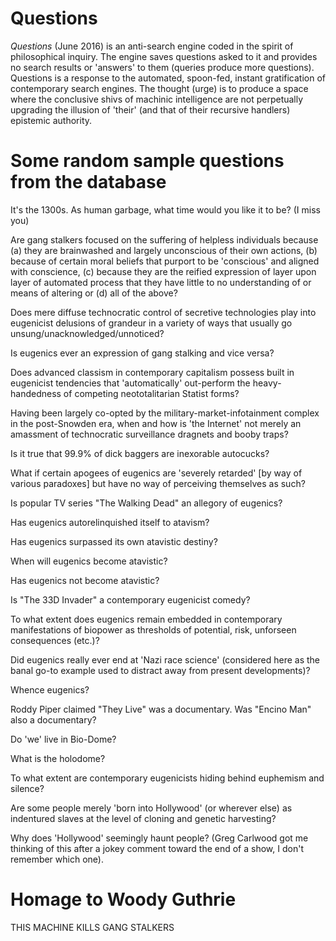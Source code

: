 # Questions
<em>Questions</em> (June 2016) is an anti-search engine coded in the spirit of philosophical inquiry. The engine saves questions asked to it and provides no search results or 'answers' to them (queries produce more questions). Questions is a response to the automated, spoon-fed, instant gratification of contemporary search engines. The thought (urge) is to produce a space where the conclusive shivs of machinic intelligence are not perpetually upgrading the illusion of 'their' (and that of their recursive handlers) epistemic authority.

# Some random sample questions from the database

It's the 1300s. As human garbage, what time would you like it to be? (I miss you)

Are gang stalkers focused on the suffering of helpless individuals because (a) they are brainwashed and largely unconscious of their own actions, (b) because of certain moral beliefs that purport to be 'conscious' and aligned with conscience, (c) because they are the reified expression of layer upon layer of automated process that they have little to no understanding of or means of altering or (d) all of the above?

Does mere diffuse technocratic control of secretive technologies play into eugenicist delusions of grandeur in a variety of ways that usually go unsung/unacknowledged/unnoticed?

Is eugenics ever an expression of gang stalking and vice versa?

Does advanced classism in contemporary capitalism possess built in eugenicist tendencies that 'automatically' out-perform the heavy-handedness of competing neototalitarian Statist forms?

Having been largely co-opted by the military-market-infotainment complex in the post-Snowden era, when and how is 'the Internet' not merely an amassment of technocratic surveillance dragnets and booby traps?

Is it true that 99.9% of dick baggers are inexorable autocucks?

What if certain apogees of eugenics are 'severely retarded' [by way of various paradoxes] but have no way of perceiving themselves as such?

Is popular TV series "The Walking Dead" an allegory of eugenics?

Has eugenics autorelinquished itself to atavism?

Has eugenics surpassed its own atavistic destiny?

When will eugenics become atavistic?

Has eugenics not become atavistic?

Is "The 33D Invader" a contemporary eugenicist comedy?

To what extent does eugenics remain embedded in contemporary manifestations of biopower as thresholds of potential, risk, unforseen consequences (etc.)?

Did eugenics really ever end at 'Nazi race science' (considered here as the banal go-to example used to distract away from present developments)?

Whence eugenics?

Roddy Piper claimed "They Live" was a documentary. Was "Encino Man" also a documentary?

Do 'we' live in Bio-Dome?

What is the holodome?

To what extent are contemporary eugenicists hiding behind euphemism and silence?

Are some people merely 'born into Hollywood' (or wherever else) as indentured slaves at the level of cloning and genetic harvesting?

Why does 'Hollywood' seemingly haunt people? (Greg Carlwood got me thinking of this after a jokey comment toward the end of a show, I don't remember which one).

# Homage to Woody Guthrie

THIS MACHINE KILLS GANG STALKERS
